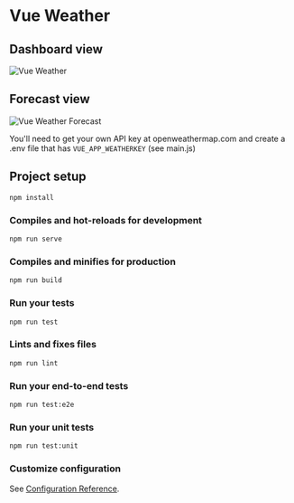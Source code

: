 # Vue Weather

## Dashboard view
![Vue Weather](https://imgur.com/2aFMDrV.jpg)

## Forecast view
![Vue Weather Forecast](https://imgur.com/J2o0fwN.jpg)

You'll need to get your own API key at openweathermap.com and create a .env file that has `VUE_APP_WEATHERKEY` (see main.js)

## Project setup
```
npm install
```

### Compiles and hot-reloads for development
```
npm run serve
```

### Compiles and minifies for production
```
npm run build
```

### Run your tests
```
npm run test
```

### Lints and fixes files
```
npm run lint
```

### Run your end-to-end tests
```
npm run test:e2e
```

### Run your unit tests
```
npm run test:unit
```

### Customize configuration
See [Configuration Reference](https://cli.vuejs.org/config/).
